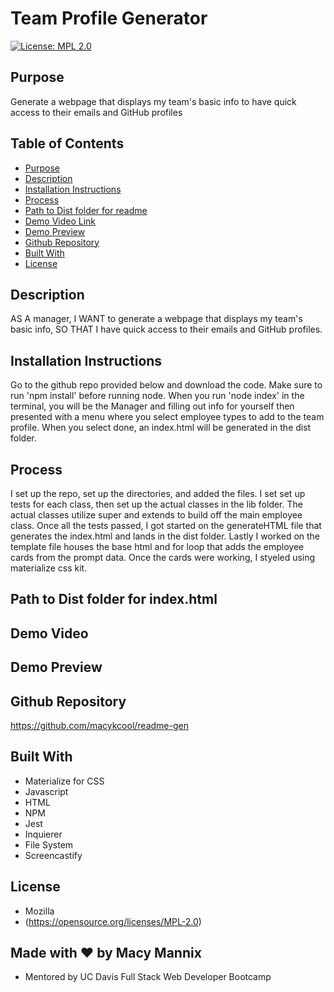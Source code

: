 # Team Profile Generator

[![License: MPL 2.0](https://img.shields.io/badge/License-MPL_2.0-brightgreen.svg)](https://opensource.org/licenses/MPL-2.0)

## Purpose
Generate a webpage that displays my team's basic info to have quick access to their emails and GitHub profiles

## Table of Contents
- [Purpose](#purpose) 
- [Description](#description) 
- [Installation Instructions](#installation-instructions)
- [Process](#process)
- [Path to Dist folder for readme](#path-to-dist-folder-for-index.html)
- [Demo Video Link](#demo-video-link)
- [Demo Preview](#demo-preview)
- [Github Repository](#github-repository)
- [Built With](#built-with)
- [License](#license)


## Description
AS A manager,
I WANT to generate a webpage that displays my team's basic info,
SO THAT I have quick access to their emails and GitHub profiles.

## Installation Instructions  
Go to the github repo provided below and download the code. Make sure to run 'npm install' before running node. When you run 'node index' in the terminal, you will be the Manager and filling out info for yourself then presented with a menu where you select employee types to add to the team profile. When you select done, an index.html will be generated in the dist folder.

## Process
I set up the repo, set up the directories, and added the files. I set set up tests for each class, then set up the actual classes in the lib folder. The actual classes utilize super and extends to build off the main employee class. Once all the tests passed, I got started on the generateHTML file that generates the index.html and lands in the dist folder. Lastly I worked on the template file houses the base html and for loop that adds the employee cards from the prompt data. Once the cards were working, I styeled using materialize css kit. 

## Path to Dist folder for index.html

## Demo Video

## Demo Preview
<!-- ![readme generator demo](./gif/teamgen.gif) -->

## Github Repository
https://github.com/macykcool/readme-gen

## Built With
- Materialize for CSS
- Javascript
- HTML
- NPM
- Jest
- Inquierer
- File System
- Screencastify

## License
- Mozilla
- (https://opensource.org/licenses/MPL-2.0)

## Made with ❤️️ by Macy Mannix
- Mentored by UC Davis Full Stack Web Developer Bootcamp